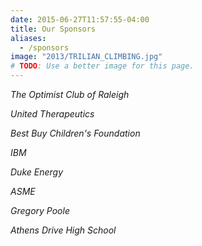 ```yaml
---
date: 2015-06-27T11:57:55-04:00
title: Our Sponsors
aliases:
  - /sponsors
image: "2013/TRILIAN_CLIMBING.jpg"
# TODO: Use a better image for this page.
---
```


*The Optimist Club of Raleigh*

*United Therapeutics*

*Best Buy Children's Foundation*

*IBM*

*Duke Energy*

*ASME*

*Gregory Poole*

*Athens Drive High School*

